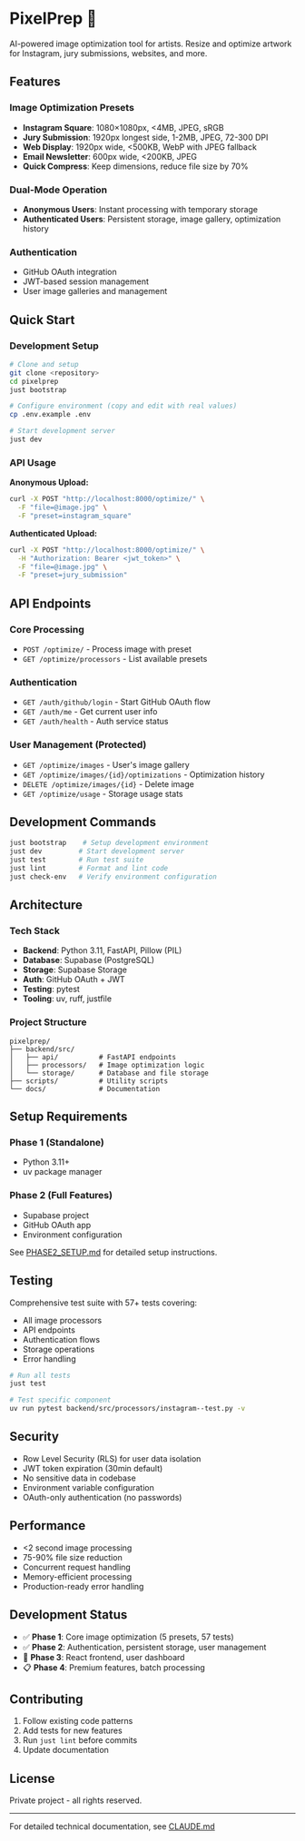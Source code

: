 # PixelPrep 🎨

AI-powered image optimization tool for artists. Resize and optimize artwork for Instagram, jury submissions, websites, and more.

## Features

### Image Optimization Presets
- **Instagram Square**: 1080×1080px, <4MB, JPEG, sRGB
- **Jury Submission**: 1920px longest side, 1-2MB, JPEG, 72-300 DPI  
- **Web Display**: 1920px wide, <500KB, WebP with JPEG fallback
- **Email Newsletter**: 600px wide, <200KB, JPEG
- **Quick Compress**: Keep dimensions, reduce file size by 70%

### Dual-Mode Operation
- **Anonymous Users**: Instant processing with temporary storage
- **Authenticated Users**: Persistent storage, image gallery, optimization history

### Authentication
- GitHub OAuth integration
- JWT-based session management
- User image galleries and management

## Quick Start

### Development Setup

```bash
# Clone and setup
git clone <repository>
cd pixelprep
just bootstrap

# Configure environment (copy and edit with real values)
cp .env.example .env

# Start development server
just dev
```

### API Usage

**Anonymous Upload:**
```bash
curl -X POST "http://localhost:8000/optimize/" \
  -F "file=@image.jpg" \
  -F "preset=instagram_square"
```

**Authenticated Upload:**
```bash
curl -X POST "http://localhost:8000/optimize/" \
  -H "Authorization: Bearer <jwt_token>" \
  -F "file=@image.jpg" \
  -F "preset=jury_submission"
```

## API Endpoints

### Core Processing
- `POST /optimize/` - Process image with preset
- `GET /optimize/processors` - List available presets

### Authentication  
- `GET /auth/github/login` - Start GitHub OAuth flow
- `GET /auth/me` - Get current user info
- `GET /auth/health` - Auth service status

### User Management (Protected)
- `GET /optimize/images` - User's image gallery
- `GET /optimize/images/{id}/optimizations` - Optimization history
- `DELETE /optimize/images/{id}` - Delete image
- `GET /optimize/usage` - Storage usage stats

## Development Commands

```bash
just bootstrap    # Setup development environment
just dev         # Start development server  
just test        # Run test suite
just lint        # Format and lint code
just check-env   # Verify environment configuration
```

## Architecture

### Tech Stack
- **Backend**: Python 3.11, FastAPI, Pillow (PIL)
- **Database**: Supabase (PostgreSQL)
- **Storage**: Supabase Storage
- **Auth**: GitHub OAuth + JWT
- **Testing**: pytest
- **Tooling**: uv, ruff, justfile

### Project Structure
```
pixelprep/
├── backend/src/
│   ├── api/          # FastAPI endpoints
│   ├── processors/   # Image optimization logic
│   └── storage/      # Database and file storage
├── scripts/          # Utility scripts
└── docs/             # Documentation
```

## Setup Requirements

### Phase 1 (Standalone)
- Python 3.11+
- uv package manager

### Phase 2 (Full Features)  
- Supabase project
- GitHub OAuth app
- Environment configuration

See [PHASE2_SETUP.md](./PHASE2_SETUP.md) for detailed setup instructions.

## Testing

Comprehensive test suite with 57+ tests covering:
- All image processors
- API endpoints  
- Authentication flows
- Storage operations
- Error handling

```bash
# Run all tests
just test

# Test specific component
uv run pytest backend/src/processors/instagram--test.py -v
```

## Security

- Row Level Security (RLS) for user data isolation
- JWT token expiration (30min default)
- No sensitive data in codebase
- Environment variable configuration
- OAuth-only authentication (no passwords)

## Performance

- <2 second image processing
- 75-90% file size reduction
- Concurrent request handling
- Memory-efficient processing
- Production-ready error handling

## Development Status

- ✅ **Phase 1**: Core image optimization (5 presets, 57 tests)
- ✅ **Phase 2**: Authentication, persistent storage, user management  
- 🚧 **Phase 3**: React frontend, user dashboard
- 📋 **Phase 4**: Premium features, batch processing

## Contributing

1. Follow existing code patterns
2. Add tests for new features
3. Run `just lint` before commits
4. Update documentation

## License

Private project - all rights reserved.

---

For detailed technical documentation, see [CLAUDE.md](./CLAUDE.md)